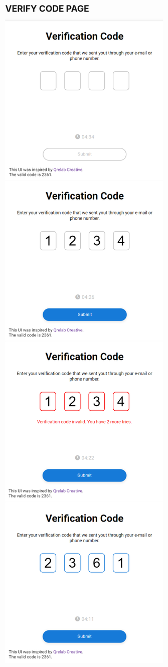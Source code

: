 # VERIFY CODE PAGE

![Demonstração1](assets/imgs/demo1.png)
![Demonstração2](assets/imgs/demo2.png)
![Demonstração3](assets/imgs/demo3.png)
![Demonstração3](assets/imgs/demo4.png)
